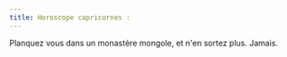 ```yaml
---
title: Horoscope capricornes :
---
```


Planquez vous dans un monastère mongole, et n'en sortez plus. Jamais.

